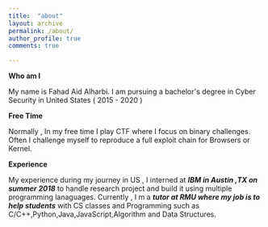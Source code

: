 ```yaml
---
title:  "about"
layout: archive
permalink: /about/
author_profile: true
comments: true

---
```


**Who am I**

My name is Fahad Aid Alharbi. I am pursuing a bachelor's degree in Cyber Security in United States ( 2015 - 2020 )

**Free Time**

Normally , In my free time I play CTF where I focus on binary challenges. Often I challenge myself to reproduce a full exploit chain for Browsers or Kernel.

**Experience**

My experience during my journey in US , I interned at ***IBM in Austin ,TX on summer 2018*** to handle research project and build it using multiple programming lanaguages. Currently , I m a ***tutor at RMU where my job is to help students*** with CS classes and Programming such as C/C++,Python,Java,JavaScript,Algorithm and Data Structures.
